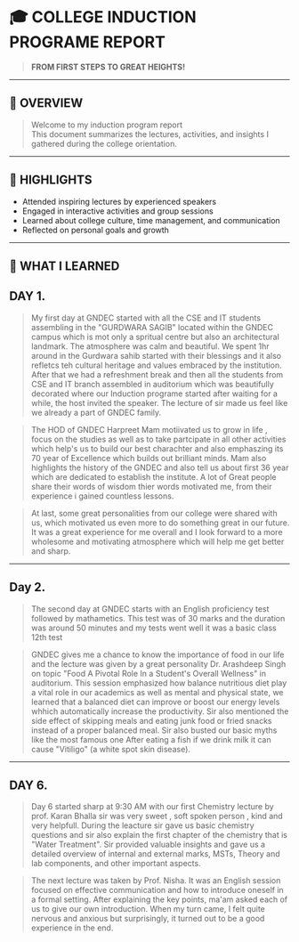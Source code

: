 # 🎓 COLLEGE INDUCTION PROGRAME REPORT
> **FROM FIRST STEPS TO GREAT HEIGHTS!**

---

## 📖 OVERVIEW

>Welcome to my induction program report  
>This document summarizes the lectures, activities, and insights I gathered during the college orientation.

---

## 🌟 HIGHLIGHTS

- Attended inspiring lectures by experienced speakers  
- Engaged in interactive activities and group sessions  
- Learned about college culture, time management, and communication  
- Reflected on personal goals and growth

---

## 🧠 WHAT I LEARNED 

## DAY 1.

>My first day at GNDEC started with all the CSE and IT students assembling in the "GURDWARA SAGIB" located within the GNDEC campus which is mot only a spritual centre but also an architectural landmark. The atmosphere was calm and beautiful. We spent 1hr around in the Gurdwara sahib started with their blessings and it also  refletcs teh cultural heritage and values embraced by the institution. After that we had a refreshment break and then all the students from CSE and IT branch assembled in auditorium which was beautifully decorated where our Induction programe started after waiting for a while, the host invited the speaker. The lecture of sir made us feel like we already a part of GNDEC family.

>The HOD of GNDEC Harpreet Mam motiivated us to grow in life , focus on the studies as well as to take partcipate in all other activities which help's us to build our best charachter and also emphaszing its 70 year of Excellence which builds out brilliant minds. Mam also highlights the history of the GNDEC and also tell us about first 36 year which are dedicated to establish the institute. A lot of Great people share their words of wisdom thier words motivated me, from their experience i gained countless lessons.  

>At last, some great personalities from our college were shared with us, which motivated us even more to do something great in our future. 
It was a great experience for me overall and I look forward to a more wholesome and motivating atmosphere which will help me get better and sharp.

---

## Day 2.
>The second day at GNDEC starts with an English proficiency test followed by mathametics. This test was of 30 marks and the duration was around 50 minutes and my tests went well it was a basic class 12th test

>GNDEC gives me a chance to know the importance of food in our life and the lecture was given by a great personality Dr. Arashdeep Singh on topic "Food A Pivotal Role In a Student's Overall Wellness" in auditorium. This session emphasized how balance nutritious diet play a vital role in our academics as well as mental and physical state, we learned that a balanced diet can improve or boost our energy levels whhich automatically increase the productivity. Sir also mentioned the side effect of skipping meals and eating junk food or fried snacks instead of a proper balanced meal. Sir also busted our basic myths like the most famous one After eating a fish if we drink milk it can cause "Vitiligo" (a white spot skin disease).

---

## DAY 6.
>Day 6 started sharp at 9:30 AM with our first Chemistry lecture by prof. Karan Bhalla sir was very sweet , soft spoken person , kind and very helpfull. During the leacture sir gave us basic chemistry questions and sir also explain the first chapter of the chemistry that is "Water Treatment". Sir provided valuable insights and gave us a detailed overview of internal and external marks, MSTs, Theory and lab components, and other important aspects.

>The next lecture was taken by Prof. Nisha. It was an English session focused on effective communication and how to introduce oneself in a formal setting. After explaining the key points, ma'am asked each of us to give our own introduction. When my turn came, I felt quite nervous and anxious but surprisingly, it turned out to be a good experience in the end.





